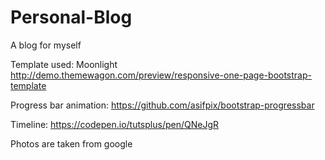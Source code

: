 # Personal-Blog
A blog for myself

Template used: Moonlight http://demo.themewagon.com/preview/responsive-one-page-bootstrap-template 

Progress bar animation: https://github.com/asifpix/bootstrap-progressbar 

Timeline: https://codepen.io/tutsplus/pen/QNeJgR

Photos are taken from google
